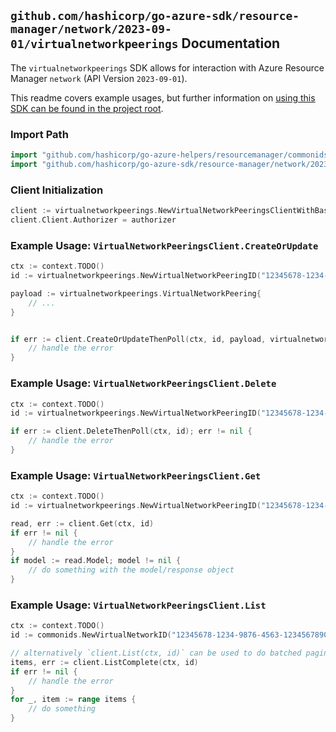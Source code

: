 
## `github.com/hashicorp/go-azure-sdk/resource-manager/network/2023-09-01/virtualnetworkpeerings` Documentation

The `virtualnetworkpeerings` SDK allows for interaction with Azure Resource Manager `network` (API Version `2023-09-01`).

This readme covers example usages, but further information on [using this SDK can be found in the project root](https://github.com/hashicorp/go-azure-sdk/tree/main/docs).

### Import Path

```go
import "github.com/hashicorp/go-azure-helpers/resourcemanager/commonids"
import "github.com/hashicorp/go-azure-sdk/resource-manager/network/2023-09-01/virtualnetworkpeerings"
```


### Client Initialization

```go
client := virtualnetworkpeerings.NewVirtualNetworkPeeringsClientWithBaseURI("https://management.azure.com")
client.Client.Authorizer = authorizer
```


### Example Usage: `VirtualNetworkPeeringsClient.CreateOrUpdate`

```go
ctx := context.TODO()
id := virtualnetworkpeerings.NewVirtualNetworkPeeringID("12345678-1234-9876-4563-123456789012", "example-resource-group", "virtualNetworkName", "virtualNetworkPeeringName")

payload := virtualnetworkpeerings.VirtualNetworkPeering{
	// ...
}


if err := client.CreateOrUpdateThenPoll(ctx, id, payload, virtualnetworkpeerings.DefaultCreateOrUpdateOperationOptions()); err != nil {
	// handle the error
}
```


### Example Usage: `VirtualNetworkPeeringsClient.Delete`

```go
ctx := context.TODO()
id := virtualnetworkpeerings.NewVirtualNetworkPeeringID("12345678-1234-9876-4563-123456789012", "example-resource-group", "virtualNetworkName", "virtualNetworkPeeringName")

if err := client.DeleteThenPoll(ctx, id); err != nil {
	// handle the error
}
```


### Example Usage: `VirtualNetworkPeeringsClient.Get`

```go
ctx := context.TODO()
id := virtualnetworkpeerings.NewVirtualNetworkPeeringID("12345678-1234-9876-4563-123456789012", "example-resource-group", "virtualNetworkName", "virtualNetworkPeeringName")

read, err := client.Get(ctx, id)
if err != nil {
	// handle the error
}
if model := read.Model; model != nil {
	// do something with the model/response object
}
```


### Example Usage: `VirtualNetworkPeeringsClient.List`

```go
ctx := context.TODO()
id := commonids.NewVirtualNetworkID("12345678-1234-9876-4563-123456789012", "example-resource-group", "virtualNetworkName")

// alternatively `client.List(ctx, id)` can be used to do batched pagination
items, err := client.ListComplete(ctx, id)
if err != nil {
	// handle the error
}
for _, item := range items {
	// do something
}
```
